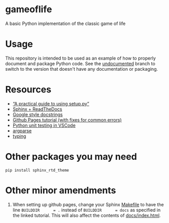 # gameoflife
A basic Python implementation of the classic game of life

# Usage
This repository is intended to be used as an example of how to properly document and package Python code. See the [undocumented](https://github.com/jvita/gameoflife/tree/undocumented) branch to switch to the version that doesn't have any documentation or packaging.

# Resources
* [“A practical guide to using setup.py”](https://godatadriven.com/blog/a-practical-guide-to-using-setup-py/)
* [Sphinx + ReadTheDocs](https://docs.readthedocs.io/en/stable/intro/getting-started-with-sphinx.html)
* [Google style docstrings](https://sphinxcontrib-napoleon.readthedocs.io/en/latest/example_google.html)
* [Github Pages tutorial (with fixes for common errors)](https://python.plainenglish.io/how-to-host-your-sphinx-documentation-on-github-550254f325ae)
* [Python unit testing in VSCode](https://code.visualstudio.com/docs/python/testing#_tests-in-unittest)
* [argparse](https://docs.python.org/3/library/argparse.html)
* [typing](https://docs.python.org/3/library/typing.html)

# Other packages you may need
```
pip install sphinx_rtd_theme
```

# Other minor amendments

1. When setting up github pages, change your Sphinx [Makefile](https://github.com/jvita/gameoflife/blob/master/docs/Makefile) to have the line `BUILDDIR      = .` instead of `BUILDDIR      = docs` as specified in the linked tutorial. This will also affect the contents of [docs/index.html](<meta http-equiv="refresh" content="0; url=./html/index.html" />).
